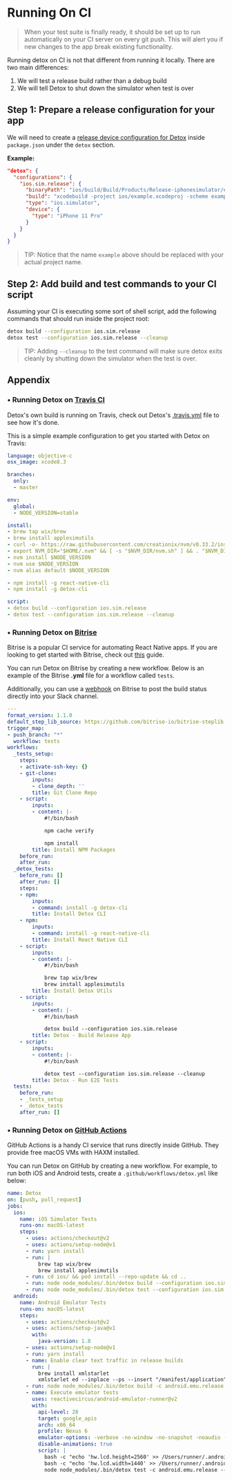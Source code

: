 # Running On CI

> When your test suite is finally ready, it should be set up to run automatically on your CI server on every git push. This will alert you if new changes to the app break existing functionality.

Running detox on CI is not that different from running it locally. There are two main differences:
1. We will test a release build rather than a debug build
2. We will tell Detox to shut down the simulator when test is over

## Step 1: Prepare a release configuration for your app

We will need to create a [release device configuration for Detox](/docs/APIRef.Configuration.md#device-configuration) inside `package.json` under the `detox` section.

**Example:**

```json
"detox": {
  "configurations": {
    "ios.sim.release": {
      "binaryPath": "ios/build/Build/Products/Release-iphonesimulator/example.app",
      "build": "xcodebuild -project ios/example.xcodeproj -scheme example -configuration Release -sdk iphonesimulator -derivedDataPath ios/build",
      "type": "ios.simulator",
      "device": {
        "type": "iPhone 11 Pro"
      }
    }
  }
}
```

> TIP: Notice that the name `example` above should be replaced with your actual project name.

## Step 2: Add build and test commands to your CI script

Assuming your CI is executing some sort of shell script, add the following commands that should run inside the project root:

```sh
detox build --configuration ios.sim.release
detox test --configuration ios.sim.release --cleanup
```

> TIP: Adding `--cleanup` to the test command will make sure detox exits cleanly by shutting down the simulator when the test is over.

## Appendix

### • Running Detox on [Travis CI](https://travis-ci.org/)

Detox's own build is running on Travis, check out Detox's [.travis.yml](/.travis.yml) file to see how it's done.

This is a simple example configuration to get you started with Detox on Travis:

```yaml
language: objective-c
osx_image: xcode8.3

branches:
  only:
  - master

env:
  global:
  - NODE_VERSION=stable

install:
- brew tap wix/brew
- brew install applesimutils
- curl -o- https://raw.githubusercontent.com/creationix/nvm/v0.33.2/install.sh | bash
- export NVM_DIR="$HOME/.nvm" && [ -s "$NVM_DIR/nvm.sh" ] && . "$NVM_DIR/nvm.sh"
- nvm install $NODE_VERSION
- nvm use $NODE_VERSION
- nvm alias default $NODE_VERSION

- npm install -g react-native-cli
- npm install -g detox-cli

script:
- detox build --configuration ios.sim.release
- detox test --configuration ios.sim.release --cleanup

```

### • Running Detox on [Bitrise](https://www.bitrise.io/)

Bitrise is a popular CI service for automating React Native apps. If you are looking to get started with Bitrise, check out [this](http://blog.bitrise.io/2017/07/25/how-to-set-up-a-react-native-app-on-bitrise.html) guide.

You can run Detox on Bitrise by creating a new workflow. Below is an example of the Bitrise **.yml** file for a workflow called `tests`.

Additionally, you can use a [webhook](http://devcenter.bitrise.io/webhooks/) on Bitrise to post the build status directly into your Slack channel.

```yml
---
format_version: 1.1.0
default_step_lib_source: https://github.com/bitrise-io/bitrise-steplib.git
trigger_map:
- push_branch: "*"
  workflow: tests
workflows:
  _tests_setup:
    steps:
    - activate-ssh-key: {}
    - git-clone:
        inputs:
        - clone_depth: ''
        title: Git Clone Repo
    - script:
        inputs:
        - content: |-
            #!/bin/bash

            npm cache verify

            npm install
        title: Install NPM Packages
    before_run:
    after_run:
  _detox_tests:
    before_run: []
    after_run: []
    steps:
    - npm:
        inputs:
        - command: install -g detox-cli
        title: Install Detox CLI
    - npm:
        inputs:
        - command: install -g react-native-cli
        title: Install React Native CLI
    - script:
        inputs:
        - content: |-
            #!/bin/bash

            brew tap wix/brew
            brew install applesimutils
        title: Install Detox Utils
    - script:
        inputs:
        - content: |-
            #!/bin/bash

            detox build --configuration ios.sim.release
        title: Detox - Build Release App
    - script:
        inputs:
        - content: |-
            #!/bin/bash

            detox test --configuration ios.sim.release --cleanup
        title: Detox - Run E2E Tests
  tests:
    before_run:
    - _tests_setup
    - _detox_tests
    after_run: []
```

### • Running Detox on [GitHub Actions](https://help.github.com/en/actions)

GitHub Actions is a handy CI service that runs directly inside GitHub. They provide free macOS VMs with HAXM installed.

You can run Detox on GitHub by creating a new workflow. For example, to run both iOS and Android tests, create a `.github/workflows/detox.yml` like below:

```yml
name: Detox
on: [push, pull_request]
jobs:
  ios:
    name: iOS Simulator Tests
    runs-on: macOS-latest
    steps:
      - uses: actions/checkout@v2
      - uses: actions/setup-node@v1
      - run: yarn install
      - run: |
          brew tap wix/brew
          brew install applesimutils
      - run: cd ios/ && pod install --repo-update && cd ..
      - run: node node_modules/.bin/detox build --configuration ios.sim.release
      - run: node node_modules/.bin/detox test --configuration ios.sim.release --cleanup
  android:
    name: Android Emulator Tests
    runs-on: macOS-latest
    steps:
      - uses: actions/checkout@v2
      - uses: actions/setup-java@v1
        with:
          java-version: 1.8
      - uses: actions/setup-node@v1
      - run: yarn install
      - name: Enable clear text traffic in release builds
        run: |
          brew install xmlstarlet
          xmlstarlet ed --inplace --ps --insert "/manifest/application" --type attr -n "android:usesCleartextTraffic" -v "true" android/app/src/main/AndroidManifest.xml
      - run: node node_modules/.bin/detox build -c android.emu.release
      - name: Execute emulator tests
        uses: reactivecircus/android-emulator-runner@v2
        with:
          api-level: 28
          target: google_apis
          arch: x86_64
          profile: Nexus 6
          emulator-options: -verbose -no-window -no-snapshot -noaudio -no-boot-anim -gpu swiftshader_indirect -camera-back emulated -camera-front emulated
          disable-animations: true
          script: |
            bash -c "echo 'hw.lcd.height=2560' >> /Users/runner/.android/avd/test.avd/config.ini"
            bash -c "echo 'hw.lcd.width=1440' >> /Users/runner/.android/avd/test.avd/config.ini"
            node node_modules/.bin/detox test -c android.emu.release --device-name=emulator-5554 --loglevel trace
```
